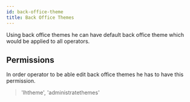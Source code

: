```yaml
---
id: back-office-theme
title: Back Office Themes
---
```


Using back office themes he can have default back office theme which would be applied to all operators.

## Permissions

In order operator to be able edit back office themes he has to have this permission.

> 'lhtheme', 'administratethemes'
